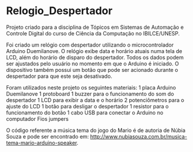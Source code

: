 # Relogio_Despertador
Projeto criado para a disciplina de Tópicos em Sistemas de Automação e Controle Digital do curso de Ciência da Computação no IBILCE/UNESP.

Foi criado um relógio com despertador utilizando o microcontrolador Arduino Duemilanove. O relógio exibe data e horário atuais numa tela de LCD, além do horário de disparo do despertador. Todos os dados podem ser ajustados pelo usuário no momento em que o Arduino é iniciado. O dispositivo também possui um botão que pode ser acionado durante o despertador para que este seja desativado.

Foram utilizados neste projeto os seguintes materiais:
1 placa Arduino Duemilanove
1 protoboard
1 buzzer para o funcionamento do som do despertador
1 LCD para exibir a data e o horário
2 potenciômetros para o ajuste do LCD
1 botão para desligar o despertador
1 resistor para o funcionamento do botão
1 cabo USB para conectar o Arduino no computador
Fios jumpers

O código referente a música tema do jogo do Mario é de autoria de Núbia Souza e pode ser encontrado em: http://www.nubiasouza.com.br/musica-tema-mario-arduino-speaker.
